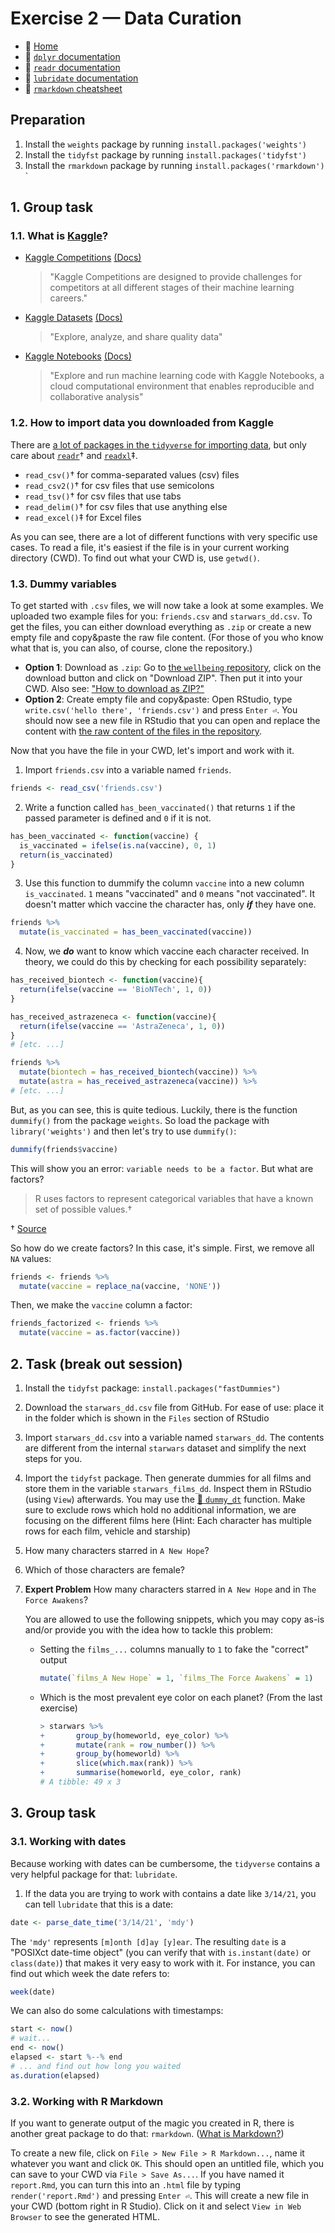 # Exercise 2 — Data Curation

- :house_with_garden: [Home](./README.md)
- :open_book: [`dplyr` documentation](https://dplyr.tidyverse.org/reference/index.html)
- :open_book: [`readr` documentation](https://readr.tidyverse.org/reference/index.html)
- :open_book: [`lubridate` documentation](https://lubridate.tidyverse.org/reference/index.html)
- :open_book: [`rmarkdown` cheatsheet](./rmarkdown-cheatsheet-2.0.pdf)

## Preparation

1. Install the `weights` package by running `install.packages('weights')`
1. Install the `tidyfst` package by running `install.packages('tidyfst')`
1. Install the `rmarkdown` package by running `install.packages('rmarkdown')`
   `

## 1. Group task

### 1.1. What is [Kaggle](https://www.kaggle.com/)?

- [Kaggle Competitions](https://www.kaggle.com/competitions) [(Docs)](https://www.kaggle.com/docs/competitions)

  > "Kaggle Competitions are designed to provide challenges for competitors at all different stages of their machine learning careers."

- [Kaggle Datasets](https://www.kaggle.com/datasets) [(Docs)](https://www.kaggle.com/docs/datasets)

  > "Explore, analyze, and share quality data"

- [Kaggle Notebooks](https://www.kaggle.com/code) [(Docs)](https://www.kaggle.com/docs/notebooks)

  > "Explore and run machine learning code with Kaggle Notebooks, a cloud computational environment that enables reproducible and collaborative analysis"

### 1.2. How to import data you downloaded from Kaggle

There are [a lot of packages in the `tidyverse` for importing data](https://www.tidyverse.org/packages/#import), but only care about [`readr`](https://readr.tidyverse.org/)&dagger; and [`readxl`](https://readxl.tidyverse.org/)&ddagger;.

- `read_csv()`&dagger; for comma-separated values (csv) files
- `read_csv2()`&dagger; for csv files that use semicolons
- `read_tsv()`&dagger; for csv files that use tabs
- `read_delim()`&dagger; for csv files that use anything else
- `read_excel()`&ddagger; for Excel files

As you can see, there are a lot of different functions with very specific use cases. To read a file, it's easiest if the file is in your current working directory (CWD). To find out what your CWD is, use `getwd()`.

### 1.3. Dummy variables

To get started with `.csv` files, we will now take a look at some examples. We uploaded two example files for you: `friends.csv` and `starwars_dd.csv`. To get the files, you can either download everything as `.zip` or create a new empty file and copy&paste the raw file content. (For those of you who know what that is, you can also, of course, clone the repository.)

- **Option 1**: Download as `.zip`:
  Go to [the `wellbeing` repository](https://github.com/tud-ise/wellbeing), click on the download button and click on "Download ZIP". Then put it into your CWD. Also see: ["How to download as ZIP?"](https://stackoverflow.com/questions/2751227/how-to-download-source-in-zip-format-from-github)
- **Option 2**: Create empty file and copy&paste:
  Open RStudio, type `write.csv('hello there', 'friends.csv')` and press `Enter ⏎`. You should now see a new file in RStudio that you can open and replace the content with [the raw content of the files in the repository](https://raw.githubusercontent.com/tud-ise/wellbeing/main/friends.csv).

Now that you have the file in your CWD, let's import and work with it.

1. Import `friends.csv` into a variable named `friends`.

```R
friends <- read_csv('friends.csv')
```

2. Write a function called `has_been_vaccinated()` that returns `1` if the passed parameter is defined and `0` if it is not.

```R
has_been_vaccinated <- function(vaccine) {
  is_vaccinated = ifelse(is.na(vaccine), 0, 1)
  return(is_vaccinated)
}
```

3. Use this function to dummify the column `vaccine` into a new column `is_vaccinated`. `1` means "vaccinated" and `0` means "not vaccinated". It doesn't matter which vaccine the character has, only **_if_** they have one.

```R
friends %>%
  mutate(is_vaccinated = has_been_vaccinated(vaccine))
```

4. Now, we **_do_** want to know which vaccine each character received. In theory, we could do this by checking for each possibility separately:

```R
has_received_biontech <- function(vaccine){
  return(ifelse(vaccine == 'BioNTech', 1, 0))
}

has_received_astrazeneca <- function(vaccine){
  return(ifelse(vaccine == 'AstraZeneca', 1, 0))
}
# [etc. ...]

friends %>%
  mutate(biontech = has_received_biontech(vaccine)) %>%
  mutate(astra = has_received_astrazeneca(vaccine)) %>%
# [etc. ...]
```

But, as you can see, this is quite tedious. Luckily, there is the function `dummify()` from the package `weights`. So load the package with `library('weights')` and then let's try to use `dummify()`:

```R
dummify(friends$vaccine)
```

This will show you an error: `variable needs to be a factor`. But what are factors?

> R uses factors to represent categorical variables that have a known set of possible values.&dagger;

&dagger; [Source](https://r4ds.had.co.nz/factors.html?q=fac#creating-factors)

So how do we create factors? In this case, it's simple. First, we remove all `NA` values:

```R
friends <- friends %>%
  mutate(vaccine = replace_na(vaccine, 'NONE'))
```

Then, we make the `vaccine` column a factor:

```R
friends_factorized <- friends %>%
  mutate(vaccine = as.factor(vaccine))
```

## 2. Task (break out session)

1. Install the `tidyfst` package: `install.packages("fastDummies")`
1. Download the `starwars_dd.csv` file from GitHub. For ease of use: place it in the folder which is shown in the `Files` section of RStudio
1. Import `starwars_dd.csv` into a variable named `starwars_dd`. The contents are different from the internal `starwars` dataset and simplify the next steps for you.
1. Import the `tidyfst` package. Then generate dummies for all films and store them in the variable `starwars_films_dd`. Inspect them in RStudio (using `View`) afterwards. You may use the [:open_book: `dummy_dt`](https://www.rdocumentation.org/packages/tidyfst/versions/0.9.9/topics/dummy_dt) function. Make sure to exclude rows which hold no additional information, we are focusing on the different films here (Hint: Each character has multiple rows for each film, vehicle and starship)
1. How many characters starred in `A New Hope`?
1. Which of those characters are female?
1. **Expert Problem** How many characters starred in `A New Hope` and in `The Force Awakens`?

   You are allowed to use the following snippets, which you may copy as-is and/or provide you with the idea how to tackle this problem:

   - Setting the `films_...` columns manually to `1` to fake the "correct" output

     ```R
     mutate(`films_A New Hope` = 1, `films_The Force Awakens` = 1)
     ```

   - Which is the most prevalent eye color on each planet? (From the last exercise)

     ```R
     > starwars %>%
     +       group_by(homeworld, eye_color) %>%
     +       mutate(rank = row_number()) %>%
     +       group_by(homeworld) %>%
     +       slice(which.max(rank)) %>%
     +       summarise(homeworld, eye_color, rank)
     # A tibble: 49 x 3
     ```

## 3. Group task

### 3.1. Working with dates

Because working with dates can be cumbersome, the `tidyverse` contains a very helpful package for that: `lubridate`.

1. If the data you are trying to work with contains a date like `3/14/21`, you can tell `lubridate` that this is a date:

```R
date <- parse_date_time('3/14/21', 'mdy')
```

The `'mdy'` represents `[m]onth [d]ay [y]ear`. The resulting `date` is a "POSIXct date-time object" (you can verify that with `is.instant(date)` or `class(date)`) that makes it very easy to work with it. For instance, you can find out which week the date refers to:

```R
week(date)
```

We can also do some calculations with timestamps:

```R
start <- now()
# wait...
end <- now()
elapsed <- start %--% end
# ... and find out how long you waited
as.duration(elapsed)
```

### 3.2. Working with R Markdown

If you want to generate output of the magic you created in R, there is another great package to do that: `rmarkdown`. ([What is Markdown?](https://en.wikipedia.org/wiki/Markdown))

To create a new file, click on `File > New File > R Markdown...`, name it whatever you want and click `OK`. This should open an untitled file, which you can save to your CWD via `File > Save As...`. If you have named it `report.Rmd`, you can turn this into an `.html` file by typing `render('report.Rmd')` and pressing `Enter ⏎`. This will create a new file in your CWD (bottom right in R Studio). Click on it and select `View in Web Browser` to see the generated HTML.
